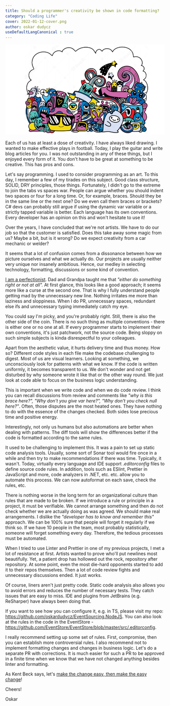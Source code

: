 ```yaml
---
title: Should a programmer's creativity be shown in code formatting?
category: "Coding Life"
cover: 2022-01-12-cover.png
author: oskar dudycz
useDefaultLangCanonical : true
---
```


![cover](2022-01-12-cover.png)

Each of us has at least a dose of creativity. I have always liked drawing. I wanted to make effective plays in football. Today, I play the guitar and write blog articles for you. I was not outstanding in any of these things, but I enjoyed every form of it. You don't have to be great at something to be creative. This has pros and cons.

Let's say programming. I used to consider programming as an art. To this day, I remember a few of my tirades on this subject. Good class structure, SOLID, DRY principles, those things. Fortunately, I didn't go to the extreme to join the tabs vs spaces war. People can argue whether you should indent two spaces or four for a long time. Or, for example, braces. Should they be in the same line or the next one? Do we even call them braces or brackets? C# devs can probably still argue if using the dynamic var variable or a strictly tapped variable is better. Each language has its own conventions. Every developer has an opinion on this and won't hesitate to use it!

Over the years, I have concluded that we're not artists. We have to do our job so that the customer is satisfied. Does this take away some magic from us? Maybe a bit, but is it wrong? Do we expect creativity from a car mechanic or welder?

It seems that a lot of confusion comes from a dissonance between how we picture ourselves and what we actually do. Our projects are usually neither very unique nor insanely ambitious. Hence, our medley in selecting technology, formatting, discussions or some kind of convention.

[I am a perfectionist](https://www.youtube.com/watch?v=hPfVIoB9C0c). Dad and Grandpa taught me that _"either do something right or not at all"._ At first glance, this looks like a good approach; it seems more like a curse at the second one. That is why I fully understand people getting mad by the unnecessary new line. Nothing irritates me more than laziness and sloppiness. When I do PR, unnecessary spaces, redundant else ifs and unnecessary typing immediately catch my eye.

You could say I'm picky, and you're probably right. Still, there is also the other side of the coin. There is no such thing as multiple conventions - there is either one or no one at all. If every programmer starts to implement their own conventions, it's just patchwork, not the source code. Being sloppy on such simple subjects is kinda disrespectful to your colleagues.

Apart from the aesthetic value, it hurts delivery time and thus money. How so? Different code styles in each file make the codebase challenging to digest. Most of us are visual learners. Looking at something, we unconsciously look for patterns with what we know. If the code is written uniformly, it becomes transparent to us. We don't wonder and not get disturbed by why someone wrote it like that or the other way round. We just look at code able to focus on the business logic understanding.

This is important when we write code and when we do code review. I think you can recall discussions from review and comments like _"why is this brace here?", "Why don't you give var here?", "Why don't you check null here?"_. Often, those disputes are the most heated ones. They have nothing to do with the essence of the changes checked. Both sides lose precious time and positive energy.

Interestingly, not only us humans but also automations are better when dealing with patterns. The diff tools will show the differences better if the code is formatted according to the same rules.

It used to be challenging to implement this. It was a pain to set up static code analysis tools. Usually, some sort of Sonar tool would fire once in a while and then try to make recommendations if there was time. Typically, it wasn't. Today, virtually every language and IDE support _.editorconfig_ files to define source code rules. In addition, tools such as ESlint, Prettier in JavaScript and more, code analyzers in .NET, etc. etc. allow you to automate this process. We can now autoformat on each save, check the rules, etc.

There is nothing worse in the long term for an organizational culture than rules that are made to be broken. If we introduce a rule or principle in a project, it must be verifiable. We cannot arrange something and then do not check whether we are actually doing as was agreed. We should make real arrangements. I dislike the _"developer has to know and remember this"_ approach. We can be 100% sure that people will forget it regularly if we think so. If we have 10 people in the team, most probably statistically, someone will forget something every day. Therefore, the tedious processes must be automated.

When I tried to use Linter and Prettier in one of my previous projects, I met a lot of resistance at first. Artists wanted to prove who'll put newlines most beautifully. Yet, a patient drop has hollowed out the rock, repository after repository. At some point, even the most die-hard opponents started to add it to their repos themselves. Then a lot of code review fights and unnecessary discussions ended. It just works.

Of course, liners aren't just pretty code. Static code analysis also allows you to avoid errors and reduces the number of necessary tests. They catch issues that are easy to miss. IDE and plugins from JetBrains (e.g. ReSharper) have always been doing that.

If you want to see how you can configure it, e.g. in TS, please visit my repo: https://github.com/oskardudycz/EventSourcing.NodeJS. You can also look at the rules in the code in the EventStore - https://github.com/EventStore/EventStore/blob/master/src/.editorconfig.

I really recommend setting up some set of rules. First, compromise, then you can establish more controversial rules. I also recommend not to implement formatting changes and changes in business logic. Let's do a separate PR with corrections.  It is much easier for such a PR to be approved in a finite time when we know that we have not changed anything besides linter and formatting.

As Kent Beck says, let's [make the change easy, then make the easy change](https://www.youtube.com/watch?v=3gib0hKYjB0)!

Cheers!

Oskar